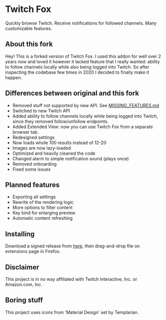 # Twitch Fox
Quickly browse Twitch. Receive notifications for followed channels. Many customizable features.

## About this fork
Hey! This is a forked version of Twitch Fox. I used this addon for well over 2 years now and loved it however it lacked feature that I really wanted: ability to follow channels locally while also being logged into Twitch. So after inspecting the codebase few times in 2020 I decided to finally make it happen.

## Differences between original and this fork
- Removed stuff not supported by new API. See [MISSING_FEATURES.md](MISSING_FEATURES.md)
- Switched to new Twitch API
- Added ability to follow channels locally while being logged into Twitch, since they removed follow/unfollow endpoints.
- Added Extended View: now you can use Twitch Fox from a separate browser tab.
- Redesigned settings
- Now loads whole 100 results instead of 12-20
- Images are now lazy-loaded
- Optimized and heavily cleaned the code
- Changed alarm to simple notification sound (plays once)
- Removed onboarding
- Fixed some issues

## Planned features
- Exporting all settings
- Rewrite of the rendering logic
- More options to filter content
- Key bind for enlarging preview
- Automatic content refreshing

## Installing
Download a signed release from [here](https://github.com/kubaska/twitch-fox/releases), then drag-and-drop file on extensions page in Firefox.

## Disclaimer
This project is in no way affiliated with Twitch Interactive, Inc. or Amazon.com, Inc.

## Boring stuff
This project uses icons from 'Material Design' set by Templarian.

